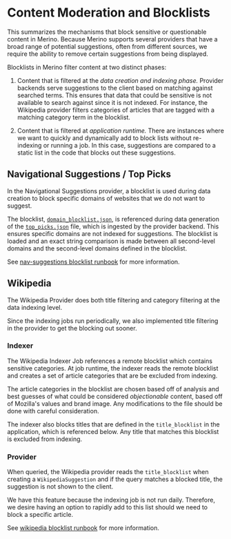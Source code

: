 # Content Moderation and Blocklists
This summarizes the mechanisms that block sensitive or questionable content in Merino.
Because Merino supports several providers that have a broad range of potential suggestions,
often from different sources, we require the ability to remove certain suggestions from being displayed.

Blocklists in Merino filter content at two distinct phases:
1. Content that is filtered at the _data creation and indexing phase._
   Provider backends serve suggestions to the client based on matching against searched terms.
   This ensures that data that could be sensitive is not available to search against since it is not indexed.
   For instance, the Wikipedia provider filters categories of articles that are tagged with a matching category term in the blocklist.

2. Content that is filtered at _application runtime._
   There are instances where we want to quickly and dynamically add to block lists without re-indexing or running a job.
   In this case, suggestions are compared to a static list in the code that blocks out these suggestions.

## Navigational Suggestions / Top Picks
In the Navigational Suggestions provider, a blocklist is used during data creation to block specific domains of websites that we do not want to suggest.

The blocklist, [`domain_blocklist.json`][1],  is referenced during data generation of the [`top_picks.json`][2] file, which is ingested by the provider backend. This ensures specific domains are not indexed for suggestions. The blocklist is loaded and an exact string comparison is made between all second-level domains and the second-level domains defined in the blocklist.

See [nav-suggestions blocklist runbook][3] for more information.

## Wikipedia
The Wikipedia Provider does both title filtering and category filtering at the data indexing level. 

Since the indexing jobs run periodically, we also implemented title filtering in the provider to get the blocking out sooner.

### Indexer
The Wikipedia Indexer Job references a remote blocklist which contains sensitive categories.
At job runtime, the indexer reads the remote blocklist and creates a set of article categories that are be excluded from indexing. 

The article categories in the blocklist are chosen based off of analysis and best guesses of what could be considered _objectionable_ content, based off of Mozilla's values and brand image.
Any modifications to the file should be done with careful consideration.

The indexer also blocks titles that are defined in the `title_blocklist` in the application, which is referenced below.  Any title that matches this blocklist is excluded from indexing. 

### Provider
When queried, the Wikipedia provider reads the `title_blocklist` when creating a `WikipediaSuggestion` and if the query matches a blocked title, the suggestion is not shown to the client. 

We have this feature because the indexing job is not run daily. Therefore, we desire having an option to rapidly add to this list should we need to block a specific article. 

See [wikipedia blocklist runbook][4] for more information.

[1]: /merino/jobs/navigational_suggestions/data/domain_blocklist.json
[2]: /dev/top_picks.json
[3]: ../operations/blocklist-nav-suggestions.md
[4]: ../operations/blocklist-wikipedia.md